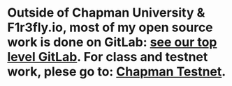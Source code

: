# Outside of Chapman University & F1r3fly.io, most of my open source work is done on GitLab: [see our top level GitLab](https://gitlab.com/Crypteriat). For class and testnet work, plese go to: [Chapman Testnet](https://github.com/jeffrey-l-turner/Chapman_testnet).

